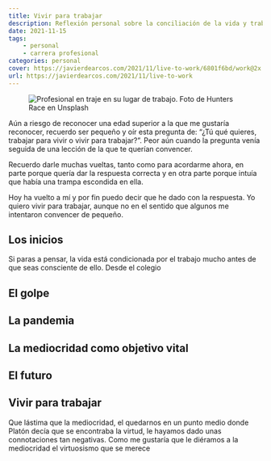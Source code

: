 ```yaml
---
title: Vivir para trabajar
description: Reflexión personal sobre la conciliación de la vida y trabajo después de la pandemia
date: 2021-11-15
tags:
    - personal
    - carrera profesional
categories: personal
cover: https://javierdearcos.com/2021/11/live-to-work/6801f6bd/work@2x.jpg
url: https://javierdearcos.com/2021/11/live-to-work
---
```


<figure>
    <picture>
            <source srcset="/2021/11/live-to-work/6801f6bd/work@1x.webp"media="(max-width: 39.99em)"  type="image/webp" />
            <source srcset="/2021/11/live-to-work/6801f6bd/work@2x.webp"media="(min-width: 40em)"  type="image/webp" />
            <source srcset="/2021/11/live-to-work/6801f6bd/work@1x.jpg"media="(max-width: 39.99em)"  type="image/jpg" />
            <source srcset="/2021/11/live-to-work/6801f6bd/work@2x.jpg"media="(min-width: 40em)"  type="image/jpg" />
            <img src="/2021/11/live-to-work/6801f6bd/work@2x.jpg" alt="Profesional en traje en su lugar de trabajo. Foto de Hunters Race en Unsplash" />
    </picture>
</figure>

Aún a riesgo de reconocer una edad superior a la que me gustaría reconocer, recuerdo ser pequeño y oír esta pregunta de: “¿Tú qué quieres, trabajar para vivir o vivir para trabajar?”. Peor aún cuando la pregunta venía seguida de una lección de la que te querían convencer.

Recuerdo darle muchas vueltas, tanto como para acordarme ahora, en parte porque quería dar la respuesta correcta y en otra parte porque intuía que había una trampa escondida en ella.

Hoy ha vuelto a mí y por fin puedo decir que he dado con la respuesta. Yo quiero vivir para trabajar, aunque no en el sentido que algunos me intentaron convencer de pequeño.

<!-- more -->

## Los inicios

Si paras a pensar, la vida está condicionada por el trabajo mucho antes de que seas consciente de ello. Desde el colegio

## El golpe

## La pandemia

## La mediocridad como objetivo vital

## El futuro

## Vivir para trabajar

Que lástima que la mediocridad, el quedarnos en un punto medio donde Platón decía que se encontraba la virtud, le hayamos dado unas connotaciones tan negativas. Como me gustaría que le diéramos a la mediocridad el virtuosismo que se merece